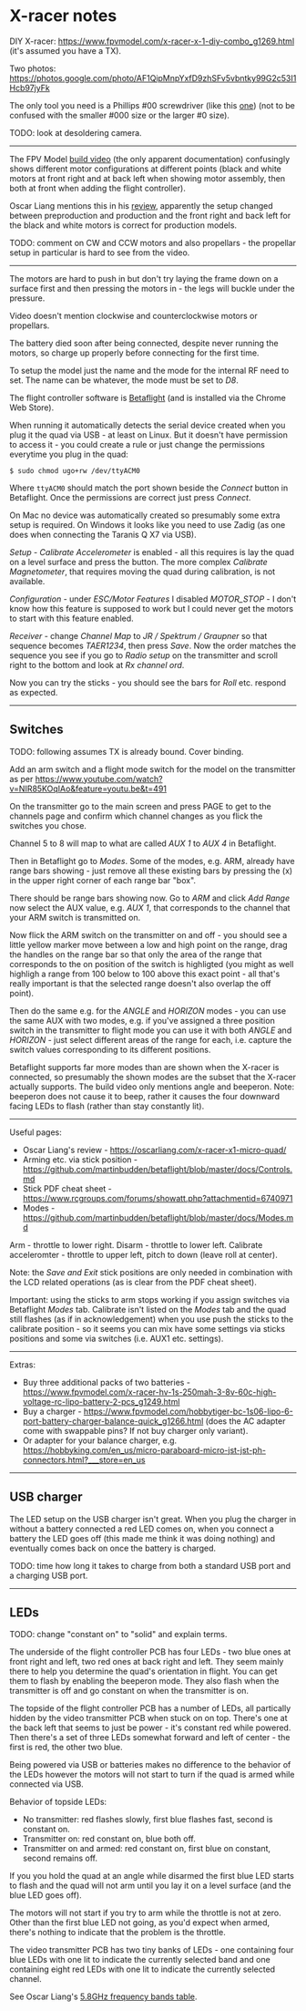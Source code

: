 X-racer notes
=============

DIY X-racer: <https://www.fpvmodel.com/x-racer-x-1-diy-combo_g1269.html> (it's assumed you have a TX).

Two photos: <https://photos.google.com/photo/AF1QipMnpYxfD9zhSFv5vbntky99G2c53I1Hcb97jyFk>

The only tool you need is a Phillips #00 screwdriver (like this [one](https://eustore.ifixit.com/en/Tools/Drivers-Wrenches/Phillips-00-Screwdriver-iFixit.html)) (not to be confused with the smaller #000 size or the larger #0 size).

TODO: look at desoldering camera.

---

The FPV Model [build video](https://www.youtube.com/watch?v=uFnxRmWBuGA) (the only apparent documentation) confusingly shows different motor configurations at different points (black and white motors at front right and at back left when showing motor assembly, then both at front when adding the flight controller).

Oscar Liang mentions this in his [review](https://oscarliang.com/x-racer-x1-micro-quad/), apparently the setup changed between preproduction and production and the front right and back left for the black and white motors is correct for production models.

TODO: comment on CW and CCW motors and also propellars - the propellar setup in particular is hard to see from the video.

---

The motors are hard to push in but don't try laying the frame down on a surface first and then pressing the motors in - the legs will buckle under the pressure.

Video doesn't mention clockwise and counterclockwise motors or propellars.

The battery died soon after being connected, despite never running the motors, so charge up properly before connecting for the first time.

To setup the model just the name and the mode for the internal RF need to set. The name can be whatever, the mode must be set to _D8_.

The flight controller software is [Betaflight](https://chrome.google.com/webstore/detail/betaflight-configurator/kdaghagfopacdngbohiknlhcocjccjao) (and is installed via the Chrome Web Store).

When running it automatically detects the serial device created when you plug it the quad via USB - at least on Linux. But it doesn't have permission to access it - you could create a rule or just change the permissions everytime you plug in the quad:

    $ sudo chmod ugo+rw /dev/ttyACM0

Where `ttyACM0` should match the port shown beside the _Connect_ button in Betaflight. Once the permissions are correct just press _Connect_.

On Mac no device was automatically created so presumably some extra setup is required. On Windows it looks like you need to use Zadig (as one does when connecting the Taranis Q X7 via USB).

_Setup_ - _Calibrate Accelerometer_ is enabled - all this requires is lay the quad on a level surface and press the button. The more complex _Calibrate Magnetometer_, that requires moving the quad during calibration, is not available.

_Configuration_ - under _ESC/Motor Features_ I disabled _MOTOR_STOP_ - I don't know how this feature is supposed to work but I could never get the motors to start with this feature enabled.

_Receiver_ - change _Channel Map_ to _JR / Spektrum / Graupner_ so that sequence becomes _TAER1234_, then press _Save_. Now the order matches the sequence you see if you go to _Radio setup_ on the transmitter and scroll right to the bottom and look at _Rx channel ord_.

Now you can try the sticks - you should see the bars for _Roll_ etc. respond as expected.

---

Switches
--------

TODO: following assumes TX is already bound. Cover binding.

Add an arm switch and a flight mode switch for the model on the transmitter as per <https://www.youtube.com/watch?v=NIR85KOqIAo&feature=youtu.be&t=491>

On the transmitter go to the main screen and press PAGE to get to the channels page and confirm which channel changes as you flick the switches you chose.

Channel 5 to 8 will map to what are called _AUX 1_ to _AUX 4_ in Betaflight.

Then in Betaflight go to _Modes_. Some of the modes, e.g. ARM, already have range bars showing - just remove all these existing bars by pressing the (x) in the upper right corner of each range bar "box".

There should be range bars showing now. Go to _ARM_ and click _Add Range_ now select the AUX value, e.g. _AUX 1_, that corresponds to the channel that your ARM switch is transmitted on.

Now flick the ARM switch on the transmitter on and off - you should see a little yellow marker move between a low and high point on the range, drag the handles on the range bar so that only the area of the range that corresponds to the on position of the switch is highligted (you might as well highligh a range from 100 below to 100 above this exact point - all that's really important is that the selected range doesn't also overlap the off point).

Then do the same e.g. for the _ANGLE_ and _HORIZON_ modes - you can use the same AUX with two modes, e.g. if you've assigned a three position switch in the transmitter to flight mode you can use it with both _ANGLE_ and _HORIZON_ - just select different areas of the range for each, i.e. capture the switch values corresponding to its different positions.

Betaflight supports far more modes than are shown when the X-racer is connected, so presumably the shown modes are the subset that the X-racer actually supports. The build video only mentions angle and beeperon. Note: beeperon does not cause it to beep, rather it causes the four downward facing LEDs to flash (rather than stay constantly lit).

---

Useful pages:

* Oscar Liang's review - <https://oscarliang.com/x-racer-x1-micro-quad/>
* Arming etc. via stick position - <https://github.com/martinbudden/betaflight/blob/master/docs/Controls.md>
* Stick PDF cheat sheet - <https://www.rcgroups.com/forums/showatt.php?attachmentid=6740971>
* Modes - <https://github.com/martinbudden/betaflight/blob/master/docs/Modes.md>

Arm - throttle to lower right.
Disarm - throttle to lower left.
Calibrate acceleromter - throttle to upper left, pitch to down (leave roll at center).

Note: the _Save and Exit_ stick positions are only needed in combination with the LCD related operations (as is clear from the PDF cheat sheet).

Important: using the sticks to arm stops working if you assign switches via Betaflight _Modes_ tab. Calibrate isn't listed on the _Modes_ tab and the quad still flashes (as if in acknowledgement) when you use push the sticks to the calibrate position - so it seems you can mix have some settings via sticks positions and some via switches (i.e. AUX1 etc. settings).

---

Extras:

* Buy three additional packs of two batteries - <https://www.fpvmodel.com/x-racer-hv-1s-250mah-3-8v-60c-high-voltage-rc-lipo-battery-2-pcs_g1249.html>
* Buy a charger - <https://www.fpvmodel.com/hobbytiger-bc-1s06-lipo-6-port-battery-charger-balance-quick_g1266.html> (does the AC adapter come with swappable pins? If not buy charger only variant).
* Or adapter for your balance charger, e.g. <https://hobbyking.com/en_us/micro-paraboard-micro-jst-jst-ph-connectors.html?___store=en_us>

---

USB charger
-----------

The LED setup on the USB charger isn't great. When you plug the charger in without a battery connected a red LED comes on, when you connect a battery the LED goes off (this made me think it was doing nothing) and eventually comes back on once the battery is charged.

TODO: time how long it takes to charge from both a standard USB port and a charging USB port.

---

LEDs
----

TODO: change "constant on" to "solid" and explain terms.

The underside of the flight controller PCB has four LEDs - two blue ones at front right and left, two red ones at back right and left. They seem mainly there to help you determine the quad's orientation in flight. You can get them to flash by enabling the beeperon mode. They also flash when the transmitter is off and go constant on when the transmitter is on.

The topside of the flight controller PCB has a number of LEDs, all partically hidden by the video transmitter PCB when stuck on on top. There's one at the back left that seems to just be power - it's constant red while powered. Then there's a set of three LEDs somewhat forward and left of center - the first is red, the other two blue.

Being powered via USB or batteries makes no difference to the behavior of the LEDs however the motors will not start to turn if the quad is armed while connected via USB.

Behavior of topside LEDs:

* No transmitter: red flashes slowly, first blue flashes fast, second is constant on.
* Transmitter on: red constant on, blue both off.
* Transmitter on and armed: red constant on, first blue on constant, second remains off.

If you you hold the quad at an angle while disarmed the first blue LED starts to flash and the quad will not arm until you lay it on a level surface (and the blue LED goes off).

The motors will not start if you try to arm while the throttle is not at zero. Other than the first blue LED not going, as you'd expect when armed, there's nothing to indicate that the problem is the throttle.

The video transmitter PCB has two tiny banks of LEDs - one containing four blue LEDs with one lit to indicate the currently selected band and one containing eight red LEDs with one lit to indicate the currently selected channel.

See Oscar Liang's [5.8GHz frequency bands table](https://oscarliang.com/5-8ghz-frequency-bands-b-e-f-different-brand/).
